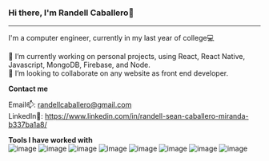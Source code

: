 ### Hi there, I'm Randell Caballero👋
<hr>

I'm a computer engineer, currently in my last year of college💻



🔭 I’m currently working on personal projects, using React, React Native, Javascript, MongoDB, Firebase, and Node. <br />
👯 I’m looking to collaborate on any website as front end developer.


**Contact me**

Email📫: randellcaballero@gmail.com<br />
LinkedIn👀: https://www.linkedin.com/in/randell-sean-caballero-miranda-b337ba1a8/<br />



**Tools I have worked with**<br />
![image](https://user-images.githubusercontent.com/102177367/195671591-58fa3ea6-3b2c-4874-85b9-731a226c160f.png)
![image](https://user-images.githubusercontent.com/102177367/195672577-f3baa3fd-89ce-41de-a384-03f904d8f678.png)
![image](https://user-images.githubusercontent.com/102177367/195672613-f2ce11da-5d81-4f04-9270-ef059dd83465.png)
![image](https://user-images.githubusercontent.com/102177367/195672630-1319add8-e61b-49df-81af-ec10d987b723.png)
![image](https://user-images.githubusercontent.com/102177367/195672655-32c83f59-41f9-4dc9-9e80-e4bf3435caa7.png)
![image](https://user-images.githubusercontent.com/102177367/195672679-deeef2ab-990a-4b54-bc94-9c9b5b81d81b.png)
![image](https://user-images.githubusercontent.com/102177367/195672703-f9f9ba19-8107-4bdc-a409-746ba1f9b06a.png)
![image](https://user-images.githubusercontent.com/102177367/195672756-d65a3472-2cff-4d71-85d1-028ba07ced02.png)

<!--
**RandellSCaballero/RandellSCaballero** is a ✨ _special_ ✨ repository because its `README.md` (this file) appears on your GitHub profile.

Here are some ideas to get you started:

- 🔭 I’m currently working on ...
- 🌱 I’m currently learning ...
- 👯 I’m looking to collaborate on ...
- 🤔 I’m looking for help with ...
- 💬 Ask me about ...
- 📫 How to reach me: ...
- 😄 Pronouns: ...
- ⚡ Fun fact: ...
-->
